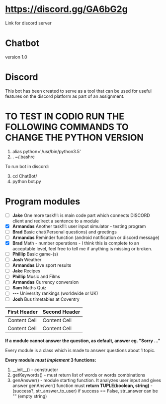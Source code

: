 # https://discord.gg/GA6bG2g
Link for discord server
# Chatbot
version 1.0
# Discord
This bot has been created to serve as a tool that can be used for useful features
on the discord platform as part of an assignment.

# TO TEST IN CODIO RUN THE FOLLOWING COMMANDS TO CHANGE THE PYTHON VERSION
1) alias python='/usr/bin/python3.5'
2) . ~/.bashrc

To run bot in discord:

3) cd ChatBot/
4) python bot.py

# Program modules
- [ ] **Jake** One more task!!!: is main code part which connects DISCORD client and redirect a sentence to a module
- [x] **Armandas** Another task!!!: user input simulator - testing program
- [ ] **Brad** Basic chat(Personal questions) and greetings
- [ ] **Armandas** Reminder function (android notification or discord message)
- [x] **Brad** Math - number operations - I think this is complete to an acceptable level, feel free to tell me if anything is missing or broken.
- [ ] **Phillip** Basic game-(s)
- [ ] **Josh** Weather
- [ ] **Armandas** Live sport results
- [ ] **Jake** Recipes
- [ ] **Phillip** Music and Films
- [ ] **Armandas** Currency conversion
- [ ] **Sam** Maths Quiz
- [ ] **---** University rankings (worldwide or UK)
- [ ] **Josh** Bus timetables at Coventry

| First Header  | Second Header |
| ------------- | ------------- |
| Content Cell  | Content Cell  |
| Content Cell  | Content Cell  |

**If a module cannot answer the question, as default, answer eg. "Sorry ..."**

Every module is a class which is made to answer questions about 1 topic.

**Every module _must implement_ 3 functions:**
1. \_\_init\_\_() - constructor
2. getKeywords() - must return list of words or words combinations
3. genAnswer() - module starting function. It analyzes user input and gives answer
genAnswer() function must **return TUPLE(boolean, string)** - (success?, str_answer_to_user)
if success == False, str_answer can be "" (empty string)

